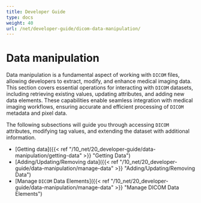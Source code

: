 ```yaml
---
title: Developer Guide
type: docs
weight: 40
url: /net/developer-guide/dicom-data-manipulation/
---
```



# Data manipulation

Data manipulation is a fundamental aspect of working with `DICOM` files, allowing developers to extract, modify, and enhance medical imaging data. This section covers essential operations for interacting with `DICOM` datasets, including retrieving existing values, updating attributes, and adding new data elements. These capabilities enable seamless integration with medical imaging workflows, ensuring accurate and efficient processing of `DICOM` metadata and pixel data.

The following subsections will guide you through accessing `DICOM` attributes, modifying tag values, and extending the dataset with additional information.

- [Getting data]({{< ref "/10_net/20_developer-guide/data-manipulation/getting-data" >}} "Getting Data")
- [Adding/Updating/Removing data]({{< ref "/10_net/20_developer-guide/data-manipulation/manage-data" >}} "Adding/Updating/Removing Data")
- [Manage `DICOM` Data Elements]({{< ref "/10_net/20_developer-guide/data-manipulation/manage-data" >}} "Manage DICOM Data Elements")
